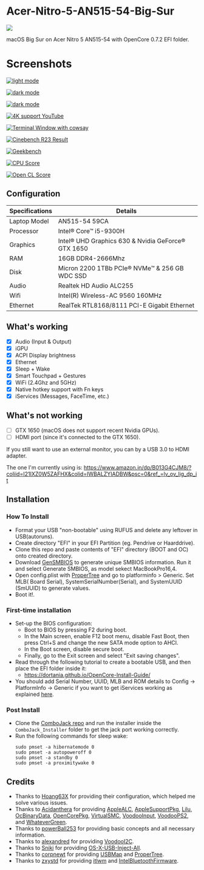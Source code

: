 # Acer-Nitro-5-AN515-54-Big-Sur

![](https://visitor-badge.glitch.me/badge?page_id=itsmeshibintmz.Acer-Nitro-5-AN515-54-Big-Sur) 

macOS Big Sur on Acer Nitro 5 AN515-54 with OpenCore 0.7.2 EFI folder.

# Screenshots
<a href="https://github.com/itsmeshibintmz/Acer-Nitro-5-AN515-54-Big-Sur/blob/main/Screenshots/Screen%20Shot%202021-08-19%20at%206.08.25%20AM.png
"> <img src="Screenshots/Screen Shot 2021-08-19 at 6.08.25 AM.png" alt="light mode"></a>

<a href="https://github.com/itsmeshibintmz/Acer-Nitro-5-AN515-54-Big-Sur/blob/main/Screenshots/Screen%20Shot%202021-08-19%20at%204.56.13%20AM.png
"> <img src="Screenshots/Screen Shot 2021-08-19 at 4.56.13 AM.png" alt="dark mode"></a>

<a href="https://github.com/itsmeshibintmz/Acer-Nitro-5-AN515-54-Big-Sur/blob/main/Screenshots/Screen%20Shot%202021-08-19%20at%206.59.37%20AM.png
"> <img src="Screenshots/Screen Shot 2021-08-19 at 6.59.37 AM.png" alt="dark mode"></a>

<a href="https://github.com/itsmeshibintmz/Acer-Nitro-5-AN515-54-Big-Sur/blob/main/Screenshots/Screen%20Shot%202021-09-24%20at%207.29.02%20AM.png"> <img src="Screenshots/Screen Shot 2021-09-24 at 7.29.02 AM.png" alt="4K support YouTube"></a>

<a href="https://github.com/itsmeshibintmz/Acer-Nitro-5-AN515-54-Big-Sur/blob/main/Screenshots/Screen%20Shot%202021-09-25%20at%206.02.55%20AM.png"> <img src="Screenshots/Screen Shot 2021-09-25 at 6.02.55 AM.png" alt="Terminal Window with cowsay"></a>

<a href="https://github.com/itsmeshibintmz/Acer-Nitro-5-AN515-54-Big-Sur/blob/main/Screenshots/Screen%20Shot%202021-10-19%20at%205.47.08%20PM.png"> <img src="Screenshots/Screen Shot 2021-10-19 at 5.47.08 PM.png" alt="Cinebench R23 Result"></a>

<a href="https://github.com/itsmeshibintmz/Acer-Nitro-5-AN515-54-Big-Sur/blob/main/Screenshots/Screen%20Shot%202021-10-19%20at%206.08.39%20PM.png"> <img src="Screenshots/Screen Shot 2021-10-19 at 6.08.39 PM.png" alt="Geekbench"></a>

<a href="https://github.com/itsmeshibintmz/Acer-Nitro-5-AN515-54-Big-Sur/blob/main/Screenshots/Screen%20Shot%202021-10-19%20at%206.36.47%20PM.png"> <img src="Screenshots/Screen Shot 2021-10-19 at 6.36.47 PM.png" alt="CPU Score"></a>

<a href="https://github.com/itsmeshibintmz/Acer-Nitro-5-AN515-54-Big-Sur/blob/main/Screenshots/Screen%20Shot%202021-10-19%20at%206.36.57%20PM.png"> <img src="Screenshots/Screen Shot 2021-10-19 at 6.36.57 PM.png" alt="Open CL Score"></a>

## Configuration

| Specifications      | Details                                            |
| ------------------- | -------------------------------------------------- |
| Laptop Model        | AN515-54 59CA                                      |
| Processor           | Intel® Core™ i5-9300H                              |
| Graphics            | Intel® UHD Graphics 630 & Nvidia GeForce® GTX 1650 |
| RAM                 | 16GB DDR4-2666Mhz                                  |
| Disk                | Micron 2200 1TBb PCIe® NVMe™ & 256 GB WDC SSD      |
| Audio               | Realtek HD Audio ALC255                            |
| Wifi                | Intel(R) Wireless-AC 9560 160MHz                   |
| Ethernet            | RealTek RTL8168/8111 PCI-E Gigabit Ethernet        |


## What's working

- [x] Audio (Input & Output)
- [x] iGPU
- [x] ACPI Display brightness
- [x] Ethernet
- [x] Sleep + Wake
- [x] Smart Touchpad + Gestures
- [x] WiFi (2.4Ghz and 5GHz)
- [x] Native hotkey support with Fn keys
- [x] iServices (Messages, FaceTime, etc.)

## What's not working

- [ ] GTX 1650 (macOS does not support recent Nvidia GPUs).
- [ ] HDMI port (since it's connected to the GTX 1650).

If you still want to use an external monitor, you can by a USB 3.0 to HDMI adapter.

The one I'm currently using is: https://www.amazon.in/dp/B013G4CJM8/?coliid=I21IXZ0W5ZAFHX&colid=IWBALZYIADBW&psc=0&ref_=lv_ov_lig_dp_it

## Installation

### How To Install

- Format your USB "non-bootable" using RUFUS and delete any leftover in USB(autoruns).
- Create directory "EFI" in your EFI Partition (eg. Pendrive or Haarddrive).
- Clone this repo and paste contents of "EFI" directory (BOOT and OC) onto created directory.
- Download [GenSMBIOS](https://github.com/corpnewt/GenSMBIOS) to generate unique SMBIOS information. Run it and select Generate SMBIOS, as model sekect MacBookPro16,4.
- Open config.plist with [ProperTree](https://github.com/corpnewt/ProperTree) and go to platforminfo > Generic. Set MLB( Board Serial), SystemSerialNumber(Serial), and SystemUUID (SmUUID) to generate values.
- Boot it!.

### First-time installation

- Set-up the BIOS configuration:
  - Boot to BIOS by pressing F2 during boot.
  - In the Main screen, enable F12 boot menu, disable Fast Boot, then press Ctrl+S and change the new SATA mode option to AHCI.
  - In the Boot screen, disable secure boot.
  - Finally, go to the Exit screen and select "Exit saving changes".
- Read through the following tutorial to create a bootable USB, and then place the EFI folder inside it:
   - https://dortania.github.io/OpenCore-Install-Guide/
- You should add Serial Number, UUID, MLB and ROM details to Config -> PlatformInfo -> Generic if you want to get iServices working as explained [here](https://dortania.github.io/OpenCore-Post-Install/universal/iservices.html).

### Post Install

- Clone the [ComboJack repo](https://github.com/hackintosh-stuff/ComboJack) and run the installer inside the `ComboJack_Installer` folder to get the jack port working correctly.
- Run the following commands for sleep wake:
  ```
  sudo pmset -a hibernatemode 0
  sudo pmset -a autopoweroff 0
  sudo pmset -a standby 0
  sudo pmset -a proximitywake 0
  ```

## Credits

- Thanks to [Hoang63X](https://github.com/Hoang63X/AN515-54-51X1-Hackintosh) for providing their configuration, which helped me solve various issues.
- Thanks to [Acidanthera](https://github.com/acidanthera) for providing [AppleALC](https://github.com/acidanthera/AppleALC), [AppleSupportPkg](https://github.com/acidanthera/AppleSupportPkg),  [Lilu](https://github.com/acidanthera/Lilu), [OcBinaryData](https://github.com/acidanthera/OcBinaryData), [OpenCorePkg](https://github.com/acidanthera/OpenCorePkg), [VirtualSMC](https://github.com/acidanthera/VirtualSMC), [VoodooInput](https://github.com/acidanthera/VoodooInput), [VoodooPS2](https://github.com/acidanthera/VoodooPS2), and [WhateverGreen](https://github.com/acidanthera/WhateverGreen).
- Thanks to [powerBall253](https://github.com/PowerBall253/AN515-54-Hackintosh) for providing basic concepts and all necessary information.
- Thanks to [alexandred](https://github.com/alexandred) for providing [VoodooI2C](https://github.com/alexandred/VoodooI2C).
- Thanks to [Sniki](https://github.com/Sniki) for providing [OS-X-USB-Inject-All](https://github.com/Sniki/OS-X-USB-Inject-All).
- Thanks to [corpnewt](https://github.com/corpnewt) for providing [USBMap](https://github.com/corpnewt/USBMap) and [ProperTree](https://github.com/corpnewt/ProperTree).
- Thanks to [zxystd](https://github.com/zxystd) for providing [itlwm](https://github.com/OpenIntelWireless/itlwm) and [IntelBluetoothFirmware](https://github.com/zxystd/IntelBluetoothFirmware).
